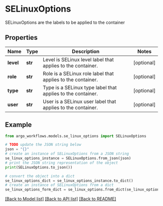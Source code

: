 # SELinuxOptions

SELinuxOptions are the labels to be applied to the container

## Properties

Name | Type | Description | Notes
------------ | ------------- | ------------- | -------------
**level** | **str** | Level is SELinux level label that applies to the container. | [optional] 
**role** | **str** | Role is a SELinux role label that applies to the container. | [optional] 
**type** | **str** | Type is a SELinux type label that applies to the container. | [optional] 
**user** | **str** | User is a SELinux user label that applies to the container. | [optional] 

## Example

```python
from argo_workflows.models.se_linux_options import SELinuxOptions

# TODO update the JSON string below
json = "{}"
# create an instance of SELinuxOptions from a JSON string
se_linux_options_instance = SELinuxOptions.from_json(json)
# print the JSON string representation of the object
print(SELinuxOptions.to_json())

# convert the object into a dict
se_linux_options_dict = se_linux_options_instance.to_dict()
# create an instance of SELinuxOptions from a dict
se_linux_options_form_dict = se_linux_options.from_dict(se_linux_options_dict)
```
[[Back to Model list]](../README.md#documentation-for-models) [[Back to API list]](../README.md#documentation-for-api-endpoints) [[Back to README]](../README.md)


